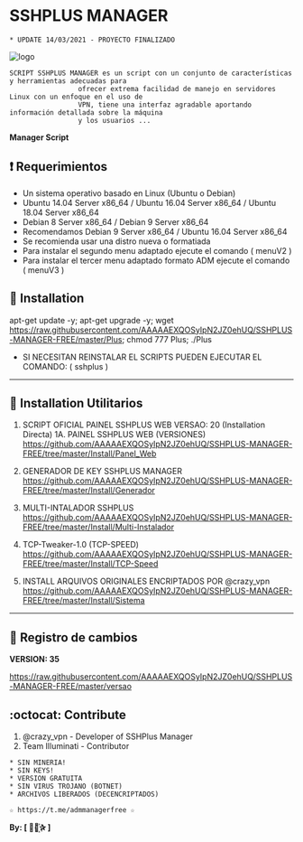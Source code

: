 ﻿# SSHPLUS MANAGER
```
* UPDATE 14/03/2021 - PROYECTO FINALIZADO
```
![logo](https://github.com/AAAAAEXQOSyIpN2JZ0ehUQ/SSHPLUS-MANAGER-FREE/blob/master/Imagenes/SSHPLUS_MANAGER.jpg)

```
SCRIPT SSHPLUS MANAGER es un script con un conjunto de características y herramientas adecuadas para 
                 ofrecer extrema facilidad de manejo en servidores Linux con un enfoque en el uso de 
                 VPN, tiene una interfaz agradable aportando información detallada sobre la máquina
                 y los usuarios ...
```

**Manager Script**

## :heavy_exclamation_mark: Requerimientos

* Un sistema operativo basado en Linux (Ubuntu o Debian)
* Ubuntu 14.04 Server x86_64 / Ubuntu 16.04 Server x86_64  / Ubuntu 18.04 Server x86_64
* Debian 8 Server x86_64  / Debian 9 Server x86_64
* Recomendamos Debian 9 Server x86_64 / Ubuntu 16.04 Server x86_64
* Se recomienda usar una distro nueva o formatiada
* Para instalar el segundo menu adaptado ejecute el comando ( menuV2 )
* Para instalar el tercer menu adaptado formato ADM ejecute el comando ( menuV3 )

## :book: Installation

apt-get update -y; apt-get upgrade -y; wget https://raw.githubusercontent.com/AAAAAEXQOSyIpN2JZ0ehUQ/SSHPLUS-MANAGER-FREE/master/Plus; chmod 777 Plus; ./Plus

* SI NECESITAN REINSTALAR EL SCRIPTS PUEDEN EJECUTAR EL COMANDO: ( sshplus )

-------------------------------------------------------------------------------

## :book: Installation Utilitarios

1. SCRIPT OFICIAL PAINEL SSHPLUS WEB VERSAO: 20 (Installation Directa)
1A. PAINEL SSHPLUS WEB (VERSIONES)  
https://github.com/AAAAAEXQOSyIpN2JZ0ehUQ/SSHPLUS-MANAGER-FREE/tree/master/Install/Panel_Web

2. GENERADOR DE KEY SSHPLUS MANAGER 
https://github.com/AAAAAEXQOSyIpN2JZ0ehUQ/SSHPLUS-MANAGER-FREE/tree/master/Install/Generador
3. MULTI-INTALADOR SSHPLUS 
https://github.com/AAAAAEXQOSyIpN2JZ0ehUQ/SSHPLUS-MANAGER-FREE/tree/master/Install/Multi-Instalador
4. TCP-Tweaker-1.0 (TCP-SPEED) 
https://github.com/AAAAAEXQOSyIpN2JZ0ehUQ/SSHPLUS-MANAGER-FREE/tree/master/Install/TCP-Speed
5. INSTALL ARQUIVOS ORIGINALES ENCRIPTADOS POR @crazy_vpn 
https://github.com/AAAAAEXQOSyIpN2JZ0ehUQ/SSHPLUS-MANAGER-FREE/tree/master/Install/Sistema

-------------------------------------------------------------------------------

## :scroll: Registro de cambios

**VERSION: 35**

https://raw.githubusercontent.com/AAAAAEXQOSyIpN2JZ0ehUQ/SSHPLUS-MANAGER-FREE/master/versao

## :octocat: Contribute

1. @crazy_vpn - Developer of SSHPlus Manager
2. Team Illuminati - Contributor 

```
* SIN MINERIA! 
* SIN KEYS! 
* VERSION GRATUITA 
* SIN VIRUS TROJANO (BOTNET) 
* ARCHIVOS LIBERADOS (DECENCRIPTADOS)
```

```
☆ https://t.me/admmanagerfree ☆
```

**By: [  ⃘⃤꙰✰ ]**